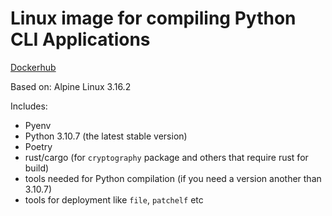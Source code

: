 # Linux image for compiling Python CLI Applications

[Dockerhub](https://hub.docker.com/r/aksem/modapp-linux-py-cli)

Based on: Alpine Linux 3.16.2

Includes:

- Pyenv
- Python 3.10.7  (the latest stable version)
- Poetry
- rust/cargo (for `cryptography` package and others that require rust for build)
- tools needed for Python compilation (if you need a version another than 3.10.7)
- tools for deployment like `file`, `patchelf` etc
